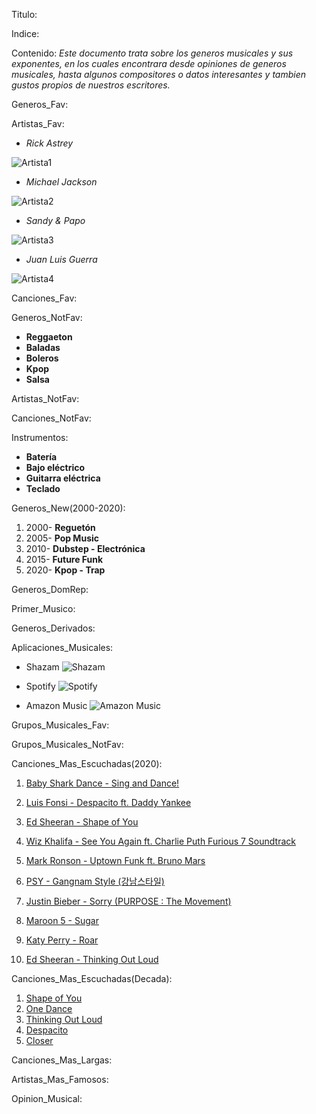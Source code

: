 
Titulo: 



Indice:



Contenido: 
*Este documento trata sobre los generos musicales y sus exponentes, en los cuales encontrara desde   opiniones de generos musicales, hasta algunos compositores o datos interesantes y tambien gustos propios de nuestros escritores.*


Generos_Fav:



Artistas_Fav:

- *Rick Astrey*

![Artista1](https://imagenes.20minutos.es/uploads/imagenes/2020/06/19/rick-astley-en-su-cancion-never-gonna-give-you-up.gif)

- *Michael Jackson*

![Artista2](https://www.mondosonoro.com/wp-content/uploads/2015/03/michael-jackson.jpg)

- *Sandy & Papo*

![Artista3](https://i.ytimg.com/vi/3dscakGmOxg/maxresdefault.jpg)

- *Juan Luis Guerra*

![Artista4](https://storage.googleapis.com/mmc-elcaribe-bucket/uploads/2020/02/ef9e184d-juan-luis-guerra-5e49bb7c48340.jpg)

Canciones_Fav:



Generos_NotFav:

- **Reggaeton**
- **Baladas**
- **Boleros**
- **Kpop**
- **Salsa**

Artistas_NotFav:



Canciones_NotFav:



Instrumentos:
+ **Batería**
+ **Bajo eléctrico**
+ **Guitarra eléctrica**
+ **Teclado**


Generos_New(2000-2020):
1. 2000- **Reguetón**
2. 2005- **Pop Music**
3. 2010- **Dubstep - Electrónica**
4. 2015- **Future Funk**
5. 2020- **Kpop - Trap**


Generos_DomRep:



Primer_Musico:



Generos_Derivados:



Aplicaciones_Musicales:
* Shazam
![Shazam](https://upload.wikimedia.org/wikipedia/commons/thumb/d/d2/Shazam_logo.svg/1200px-Shazam_logo.svg.png)

* Spotify
![Spotify](https://logos-world.net/wp-content/uploads/2020/09/Spotify-Logo.png)

* Amazon Music
![Amazon Music](https://www.pngkey.com/png/full/59-591869_amazon-music-logos-amazon-logo-vector-transparent-amazon.png)


Grupos_Musicales_Fav:



Grupos_Musicales_NotFav:



Canciones_Mas_Escuchadas(2020):
1. [Baby Shark Dance - Sing and Dance!](https://www.youtube.com/watch?v=XqZsoesa55w)

2. [Luis Fonsi - Despacito ft. Daddy Yankee](https://www.youtube.com/watch?v=kJQP7kiw5Fk)

3. [Ed Sheeran - Shape of You](https://www.youtube.com/watch?v=JGwWNGJdvx8 "albeas" )

4. [Wiz Khalifa - See You Again ft. Charlie Puth Furious 7 Soundtrack](https://www.youtube.com/watch?v=RgKAFK5djSk)

5. [Mark Ronson - Uptown Funk ft. Bruno Mars](https://www.youtube.com/watch?v=OPf0YbXqDm0)

6. [PSY - Gangnam Style (강남스타일)](https://www.youtube.com/watch?v=9bZkp7q19f0)

7. [Justin Bieber - Sorry (PURPOSE : The Movement)](https://www.youtube.com/watch?v=fRh_vgS2dFE)

8. [Maroon 5 - Sugar](https://www.youtube.com/watch?v=09R8_2nJtjg)

9. [Katy Perry - Roar](https://www.youtube.com/watch?v=CevxZvSJLk8)

10. [Ed Sheeran - Thinking Out Loud](https://www.youtube.com/watch?v=lp-EO5I60KA)


Canciones_Mas_Escuchadas(Decada):
1. [Shape of You](https://www.youtube.com/watch?v=_dK2tDK9grQ "Ed Sheeran - Shape Of You")
2. [One Dance](https://www.youtube.com/watch?v=iAbnEUA0wpA "Drake - One Dance")
3. [Thinking Out Loud](https://www.youtube.com/watch?v=lp-EO5I60KA "Ed Sheeran - Thinking Out Loud")
4. [Despacito](https://www.youtube.com/watch?v=kJQP7kiw5Fk&list=PLKcRz7euAKoMCerAj68IcQk-vYxlNeutk "Luis Fonsi - Despacito")
5. [Closer](https://www.youtube.com/watch?v=PT2_F-1esPk "The Chainsmokers - Closer")

 

Canciones_Mas_Largas: 



Artistas_Mas_Famosos:



Opinion_Musical:
